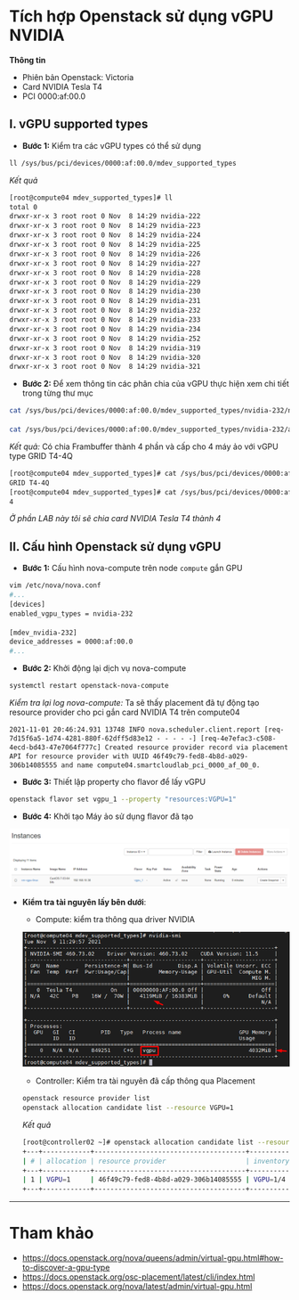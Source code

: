 # Tích hợp Openstack sử dụng vGPU NVIDIA

**Thông tin**
- Phiên bản Openstack: Victoria
- Card NVIDIA Tesla T4
- PCI 0000:af:00.0

## I. vGPU supported types
- **Bước 1:** Kiểm tra các vGPU types có thể sử dụng
```sh
ll /sys/bus/pci/devices/0000:af:00.0/mdev_supported_types
```

*Kết quả*
```sh
[root@compute04 mdev_supported_types]# ll
total 0
drwxr-xr-x 3 root root 0 Nov  8 14:29 nvidia-222
drwxr-xr-x 3 root root 0 Nov  8 14:29 nvidia-223
drwxr-xr-x 3 root root 0 Nov  8 14:29 nvidia-224
drwxr-xr-x 3 root root 0 Nov  8 14:29 nvidia-225
drwxr-xr-x 3 root root 0 Nov  8 14:29 nvidia-226
drwxr-xr-x 3 root root 0 Nov  8 14:29 nvidia-227
drwxr-xr-x 3 root root 0 Nov  8 14:29 nvidia-228
drwxr-xr-x 3 root root 0 Nov  8 14:29 nvidia-229
drwxr-xr-x 3 root root 0 Nov  8 14:29 nvidia-230
drwxr-xr-x 3 root root 0 Nov  8 14:29 nvidia-231
drwxr-xr-x 3 root root 0 Nov  8 14:29 nvidia-232
drwxr-xr-x 3 root root 0 Nov  8 14:29 nvidia-233
drwxr-xr-x 3 root root 0 Nov  8 14:29 nvidia-234
drwxr-xr-x 3 root root 0 Nov  8 14:29 nvidia-252
drwxr-xr-x 3 root root 0 Nov  8 14:29 nvidia-319
drwxr-xr-x 3 root root 0 Nov  8 14:29 nvidia-320
drwxr-xr-x 3 root root 0 Nov  8 14:29 nvidia-321
```
- **Bước 2:** Để xem thông tin các phân chia của vGPU thực hiện xem chi tiết trong từng thư mục
```sh
cat /sys/bus/pci/devices/0000:af:00.0/mdev_supported_types/nvidia-232/name

cat /sys/bus/pci/devices/0000:af:00.0/mdev_supported_types/nvidia-232/available_instances
```

*Kết quả:* Có chia Frambuffer thành 4 phần và cấp cho 4 máy ảo với vGPU type GRID T4-4Q
```sh
[root@compute04 mdev_supported_types]# cat /sys/bus/pci/devices/0000:af:00.0/mdev_supported_types/nvidia-232/nvidia-232/name
GRID T4-4Q 
[root@compute04 mdev_supported_types]# cat /sys/bus/pci/devices/0000:af:00.0/mdev_supported_types/nvidia-232/nvidia-232/available_instances
4
```

*Ở phần LAB này tôi sẽ chia card NVIDIA Tesla T4 thành 4*

## II. Cấu hình Openstack sử dụng vGPU
- **Bước 1:** Cấu hình nova-compute trên node `compute` gắn GPU
```sh
vim /etc/nova/nova.conf
#...
[devices]
enabled_vgpu_types = nvidia-232

[mdev_nvidia-232]
device_addresses = 0000:af:00.0
#...
```
- **Bước 2:** Khởi động lại dịch vụ nova-compute
```sh
systemctl restart openstack-nova-compute
```
*Kiểm tra lại log nova-compute:* Ta sẽ thấy placement đã tự động tạo resource provider cho pci gắn card NVIDIA T4 trên compute04
```log
2021-11-01 20:46:24.931 13748 INFO nova.scheduler.client.report [req-7d15f6a5-1d74-4281-880f-62dff5d83e12 - - - - -] [req-4e7efac3-c508-4ecd-bd43-47e7064f777c] Created resource provider record via placement API for resource provider with UUID 46f49c79-fed8-4b8d-a029-306b14085555 and name compute04.smartcloudlab_pci_0000_af_00_0.
```

- **Bước 3:** Thiết lập property cho flavor để lấy vGPU
```sh
openstack flavor set vgpu_1 --property "resources:VGPU=1"
```

- **Bước 4:** Khởi tạo Máy ảo sử dụng flavor đã tạo

![imagevgpuopenstack](../../images/vgpu-openstack01.png)

- **Kiểm tra tài nguyên lấy bên dưới**:
    - Compute: kiểm tra thông qua driver NVIDIA

    ![imagevgpuopenstack](../../images/vgpu-openstack02.png)
    - Controller: Kiểm tra tài nguyên đã cấp thông qua Placement
    ```sh
    openstack resource provider list
    openstack allocation candidate list --resource VGPU=1
    ```

    *Kết quả*
    ```sh
    [root@controller02 ~]# openstack allocation candidate list --resource VGPU=1
    +---+------------+--------------------------------------+-------------------------+-------------------+
    | # | allocation | resource provider                    | inventory used/capacity | traits            |
    +---+------------+--------------------------------------+-------------------------+-------------------+
    | 1 | VGPU=1     | 46f49c79-fed8-4b8d-a029-306b14085555 | VGPU=1/4                | CUSTOM_NVIDIA_232 |
    +---+------------+--------------------------------------+-------------------------+-------------------+
    ```



---
# Tham khảo
- https://docs.openstack.org/nova/queens/admin/virtual-gpu.html#how-to-discover-a-gpu-type
- https://docs.openstack.org/osc-placement/latest/cli/index.html
- https://docs.openstack.org/nova/latest/admin/virtual-gpu.html